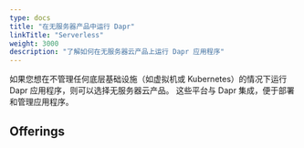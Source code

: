 ```yaml
---
type: docs
title: "在无服务器产品中运行 Dapr"
linkTitle: "Serverless"
weight: 3000
description: "了解如何在无服务器云产品上运行 Dapr 应用程序"
---
```


如果您想在不管理任何底层基础设施（如虚拟机或 Kubernetes）的情况下运行 Dapr 应用程序，则可以选择无服务器云产品。 这些平台与 Dapr 集成，便于部署和管理应用程序。

## Offerings

